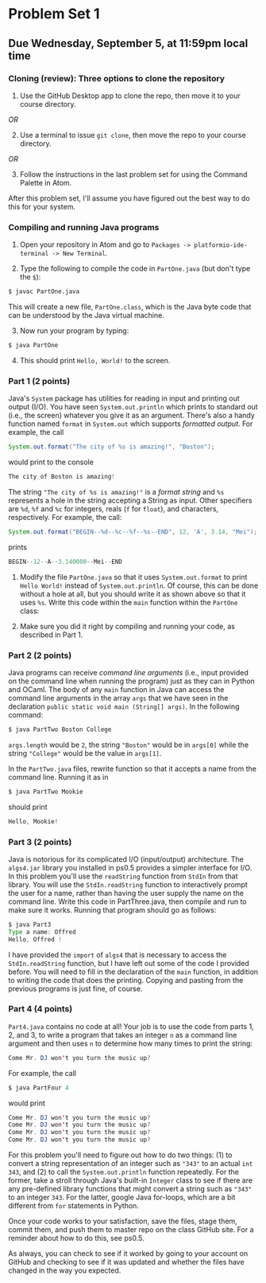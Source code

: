 # Problem Set 1

## Due Wednesday, September 5, at 11:59pm local time

### Cloning (review): Three options to clone the repository

1. Use the GitHub Desktop app to clone the repo, then move it to your course directory.

*OR*

2. Use a terminal to issue ``git clone``, then move the repo to your course directory.

*OR*

3. Follow the instructions in the last problem set for using the Command Palette in Atom.

After this problem set, I'll assume you have figured out the best way to do this for your system.

### Compiling and running Java programs

1. Open your repository in Atom and go to ``Packages -> platformio-ide-terminal -> New Terminal``.

2. Type the following to compile the code in `PartOne.java` (but don't type the `$`):

```bash
$ javac PartOne.java
```

This will create a new file, `PartOne.class`, which is the Java byte code that can be understood by the Java virtual machine. 

3. Now run your program by typing:

```bash
$ java PartOne
```

4. This should print ``Hello, World!`` to the screen.


### Part 1 (2 points)
Java's `System` package has utilities for reading in input and printing out output (I/O). You have seen `System.out.println` which prints to standard out (i.e., the screen) whatever you give it as an argument. There's also a handy function named `format` in `System.out` which supports *formatted output*.  For example, the call

   ```java
   System.out.format("The city of %s is amazing!", "Boston");
   ```

   would print to the console

   ```java
   The city of Boston is amazing!
   ```

   The string `"The city of %s is amazing!"` is a *format string* and `%s` represents a hole in the string accepting a String as input. Other specifiers are `%d`, `%f` and `%c` for integers, reals (`f` for `float`), and characters, respectively. For example, the call:

   ```java
   System.out.format("BEGIN--%d--%c--%f--%s--END", 12, 'A', 3.14, "Mei");
   ```

   prints

   ```java
   BEGIN--12--A--3.140000--Mei--END
   ```

1. Modify the file `PartOne.java` so that it uses `System.out.format` to print `Hello World!` instead of `System.out.println`. Of course, this can be done  without a hole at all, but you should write it as shown above so that it uses `%s`. Write this code within the `main` function within the `PartOne` class:

2. Make sure you did it right by compiling and running your code, as described in Part 1.


### Part 2 (2 points) 
Java programs can receive *command line arguments* (i.e., input provided on the command line when running the program) just as they can in Python and OCaml. The body of any `main` function in Java can access the command line arguments in the array `args` that we have seen in the declaration `public static void main (String[] args)`. In the following command:

   ```java
   $ java PartTwo Boston College
   ```

   `args.length` would be `2`, the string `"Boston"` would be in `args[0]` while the string `"College"` would be the value in `args[1]`. 

In the `PartTwo.java` files, rewrite function so that it accepts a name from the command line. Running it as in

   ```java
   $ java PartTwo Mookie
   ```

   should print

   ```java
   Hello, Mookie!
   ```

### Part 3 (2 points) 
Java is notorious for its complicated I/O (input/output) architecture. The `algs4.jar` library you installed in ps0.5 provides a simpler interface for I/O. In this problem you'll use the `readString` function from `StdIn` from that library. You will use the `StdIn.readString` function to interactively prompt the user for a name, rather than having the user supply the name on the command line. Write this code in PartThree.java, then compile and run to make sure it works. Running that program should go as follows:

   ```java
   $ java Part3
   Type a name: Offred
   Hello, Offred !
   ```

I have provided the `import` of `algs4` that is necessary to access the `StdIn.readString` function, but I have left out some of the code I provided before. You will need to fill in the declaration of the `main` function, in addition to writing the code that does the printing. Copying and pasting from the previous programs is just fine, of course.


### Part 4 (4 points) 
`Part4.java` contains no code at all! Your job is to use the code from parts 1, 2, and 3, to write a program that takes an integer `n` as a command line argument and then uses `n` to determine how many times to print the string:

   ```java
   Come Mr. DJ won't you turn the music up?
   ```

   For example, the call

   ```java
   $ java PartFour 4
   ```

   would print

   ```java
  Come Mr. DJ won't you turn the music up?
  Come Mr. DJ won't you turn the music up?
  Come Mr. DJ won't you turn the music up?
  Come Mr. DJ won't you turn the music up?
   ```

   For this problem you'll need to figure out how to do two things: (1) to convert a string representation of an integer such as `"343"` to an actual `int` `343`, and (2) to call the `System.out.println` function repeatedly. For the former, take a stroll through Java's built-in `Integer` class to see if there are any pre-defined library functions that might convert a string such as `"343"` to an integer `343`. For the latter, google Java for-loops, which are a bit different from `for` statements in Python. 

Once your code works to your satisfaction, save the files, stage them, commit them, and push them to master repo on the class GitHub site. For a reminder about how to do this, see ps0.5.

As always, you can check to see if it worked by going to your account on GitHub and checking to see if it was updated and whether the files have changed in the way you expected.

